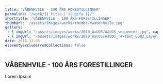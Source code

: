 ```yaml
---
title: 'VÅBENHVILE - 100 ÅRS FORESTILLINGER'
permalink: "/work/{{ title | slugify }}/"
shortTitle: 'VÅBENHVILE - 100 ÅRS FORESTILLINGER'
thumbUrl: '/assets/images/works/thumbs/Vaabenhvile.jpg'
gallery:
 - { imgUrl: "/assets/images/works/2020_AaUOS/AAUOS_sequencer.jpg", caption: "" }
 - { imgUrl: "/assets/images/works/2020_AaUOS/AaUOS_Textbot_0002_Layer-20.jpg", caption: "" }
date: 2016-12-05
eleventyExcludeFromCollections: false
---
```



<div class="Grid Grid--gutters Grid--full large-Grid--fit">
  <div class="Grid-cell">
    <div class='headerGroup'>
      <h2>VÅBENHVILE - 100 ÅRS FORESTILLINGER</h2>
      <p>Lorem Ipsum</p>
    </div>
  </div>
</div>